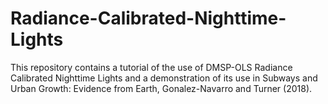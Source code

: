 # Radiance-Calibrated-Nighttime-Lights
  
 This repository contains a tutorial of the use of DMSP-OLS Radiance Calibrated Nighttime Lights and a demonstration of its use in Subways and Urban Growth: Evidence from Earth, Gonalez-Navarro and Turner (2018).

